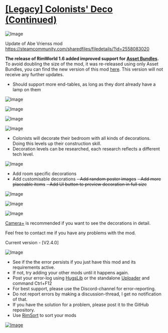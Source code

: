 # [[Legacy] Colonists' Deco (Continued)](https://steamcommunity.com/sharedfiles/filedetails/?id=2894674825)

![Image](https://i.imgur.com/buuPQel.png)

Update of Abe Vrienss mod
https://steamcommunity.com/sharedfiles/filedetails/?id=2558083020

**The release of RimWorld 1.6 added improved support for [Asset Bundles](https://github.com/emipa606/AssetBuilder/blob/main/README.md).**
To avoid doubling the size of the mod, it was re-released using only Asset Bundles, you can find the new version of this mod [here](https://steamcommunity.com/sharedfiles/filedetails/?id=3511154027).
This version will not receive any further updates.

- Should support more end-tables, as long as they dont already have a lamp on them

![Image](https://i.imgur.com/pufA0kM.png)
	
![Image](https://i.imgur.com/Z4GOv8H.png)

![Image](https://i.imgur.com/XNDcVTT.png)


![Image](https://i.imgur.com/28eFc45.png)

- Colonists will decorate their bedroom with all kinds of decorations. Doing this levels up their construction skill.
- Decoration levels can be researched, each research reflects a different tech level.


![Image](https://i.imgur.com/6QOB71B.png)

- Add room specific decorations
- Add customisable decorations
~~- Add random poster images~~
~~- Add more placeable items~~
~~- Add UI button to preview decoration in full size~~


![Image](https://i.imgur.com/D7Ig9n1.png)

![Image](https://i.imgur.com/06Ybo2O.gif)

![Image](https://i.imgur.com/Dbfd3PI.png)

[Camera+](https://steamcommunity.com/sharedfiles/filedetails/?id=867467808&amp;searchtext=camera%2B) is recommended if you want to see the decorations in detail.

Feel free to contact me if you have any problems with the mod.

Current version - [V2.4.0]
	
![Image](https://i.imgur.com/PwoNOj4.png)



-  See if the the error persists if you just have this mod and its requirements active.
-  If not, try adding your other mods until it happens again.
-  Post your error-log using [HugsLib](https://steamcommunity.com/workshop/filedetails/?id=818773962) or the standalone [Uploader](https://steamcommunity.com/sharedfiles/filedetails/?id=2873415404) and command Ctrl+F12
-  For best support, please use the Discord-channel for error-reporting.
-  Do not report errors by making a discussion-thread, I get no notification of that.
-  If you have the solution for a problem, please post it to the GitHub repository.
-  Use [RimSort](https://github.com/RimSort/RimSort/releases/latest) to sort your mods

 

[![Image](https://img.shields.io/github/v/release/emipa606/ColonistsDeco?label=latest%20version&style=plastic&color=9f1111&labelColor=black)](https://steamcommunity.com/sharedfiles/filedetails/changelog/2894674825)
